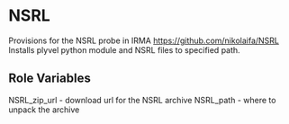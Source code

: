 NSRL
=========

Provisions for the NSRL probe in IRMA https://github.com/nikolaifa/NSRL
Installs plyvel python module and NSRL files to specified path.


Role Variables
--------------


NSRL_zip_url - download url for the NSRL archive
NSRL_path - where to unpack the archive
